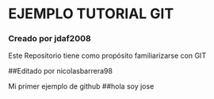 # EJEMPLO TUTORIAL GIT

### Creado por jdaf2008

Este Repositorio tiene como propósito familiarizarse con GIT

##Editado por nicolasbarrera98

Mi primer ejemplo de github
##hola soy jose

